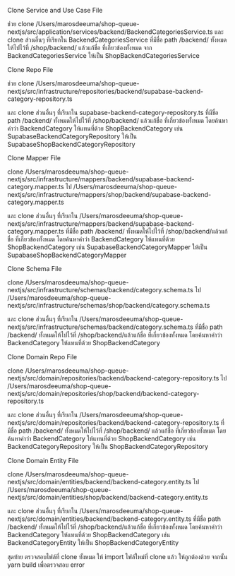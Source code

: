 Clone Service and Use Case File

ช่วย clone /Users/marosdeeuma/shop-queue-nextjs/src/application/services/backend/BackendCategoriesService.ts และ clone ส่วนอื่นๆ ที่เรียกใน BackendCategoriesService ที่มีชื่อ path /backend/ ทั้งหมดให้ไปไว้ที่ /shop/backend/ แล้วแก้ชื่อ ที่เกี่ยวข้องทั้งหมด จาก BackendCategoriesService ให้เป็น ShopBackendCategoriesService

Clone Repo File

ช่วย clone /Users/marosdeeuma/shop-queue-nextjs/src/infrastructure/repositories/backend/supabase-backend-category-repository.ts

และ clone ส่วนอื่นๆ ที่เรียกใน supabase-backend-category-repository.ts ที่มีชื่อ path /backend/ ทั้งหมดให้ไปไว้ที่ /shop/backend/ แล้วแก้ชื่อ ที่เกี่ยวข้องทั้งหมด โดยค้นหาคำว่า BackendCategory ให้แทนที่ด้วย ShopBackendCategory เช่น SupabaseBackendCategoryRepository
ให้เป็น SupabaseShopBackendCategoryRepository

Clone Mapper File

clone /Users/marosdeeuma/shop-queue-nextjs/src/infrastructure/mappers/backend/supabase-backend-category.mapper.ts ไป /Users/marosdeeuma/shop-queue-nextjs/src/infrastructure/mappers/shop/backend/supabase-backend-category.mapper.ts

และ clone ส่วนอื่นๆ ที่เรียกใน /Users/marosdeeuma/shop-queue-nextjs/src/infrastructure/mappers/backend/supabase-backend-category.mapper.ts ที่มีชื่อ path /backend/ ทั้งหมดให้ไปไว้ที่ /shop/backend/แล้วแก้ชื่อ ที่เกี่ยวข้องทั้งหมด โดยค้นหาคำว่า BackendCategory ให้แทนที่ด้วย ShopBackendCategory เช่น SupabaseBackendCategoryMapper
ให้เป็น SupabaseShopBackendCategoryMapper

Clone Schema File

clone /Users/marosdeeuma/shop-queue-nextjs/src/infrastructure/schemas/backend/category.schema.ts ไป /Users/marosdeeuma/shop-queue-nextjs/src/infrastructure/schemas/shop/backend/category.schema.ts

และ clone ส่วนอื่นๆ ที่เรียกใน /Users/marosdeeuma/shop-queue-nextjs/src/infrastructure/schemas/backend/category.schema.ts ที่มีชื่อ path /backend/ ทั้งหมดให้ไปไว้ที่ /shop/backend/แล้วแก้ชื่อ ที่เกี่ยวข้องทั้งหมด โดยค้นหาคำว่า BackendCategory ให้แทนที่ด้วย ShopBackendCategory

Clone Domain Repo File

clone /Users/marosdeeuma/shop-queue-nextjs/src/domain/repositories/backend/backend-category-repository.ts
ไป /Users/marosdeeuma/shop-queue-nextjs/src/domain/repositories/shop/backend/backend-category-repository.ts

และ clone ส่วนอื่นๆ ที่เรียกใน /Users/marosdeeuma/shop-queue-nextjs/src/domain/repositories/backend/backend-category-repository.ts ที่มีชื่อ path /backend/ ทั้งหมดให้ไปไว้ที่ /shop/backend/ แล้วแก้ชื่อ ที่เกี่ยวข้องทั้งหมด โดยค้นหาคำว่า BackendCategory ให้แทนที่ด้วย ShopBackendCategory เช่น BackendCategoryRepository
ให้เป็น ShopBackendCategoryRepository

Clone Domain Entity File

clone /Users/marosdeeuma/shop-queue-nextjs/src/domain/entities/backend/backend-category.entity.ts
ไป /Users/marosdeeuma/shop-queue-nextjs/src/domain/entities/shop/backend/backend-category.entity.ts

และ clone ส่วนอื่นๆ ที่เรียกใน /Users/marosdeeuma/shop-queue-nextjs/src/domain/entities/backend/backend-category.entity.ts ที่มีชื่อ path /backend/ ทั้งหมดให้ไปไว้ที่ /shop/backend/แล้วแก้ชื่อ ที่เกี่ยวข้องทั้งหมด โดยค้นหาคำว่า BackendCategory ให้แทนที่ด้วย ShopBackendCategory เช่น BackendCategoryEntity
ให้เป็น ShopBackendCategoryEntity

สุดท้าย ตรวจสอบไฟล์ที่ clone ทั้งหมด ให้ import ไฟล์ใหม่ที่ clone แล้ว ให้ถูกต้องด้วย
จากนั้น yarn build เพื่อตรวจสอบ error
